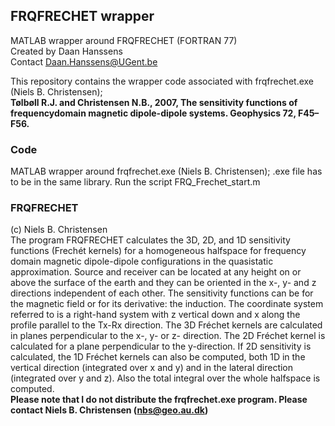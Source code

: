 ## FRQFRECHET wrapper
MATLAB wrapper around FRQFRECHET (FORTRAN 77)  
Created by Daan Hanssens  
Contact Daan.Hanssens@UGent.be  

This repository contains the wrapper code associated with frqfrechet.exe (Niels B. Christensen);  
**Tølbøll R.J. and Christensen N.B., 2007, The sensitivity functions of frequencydomain magnetic dipole-dipole systems. Geophysics 72, F45–F56.**  

### Code
MATLAB wrapper around frqfrechet.exe (Niels B. Christensen); .exe file has to be in the same library. Run the script FRQ_Frechet_start.m

### FRQFRECHET 
(c) Niels B. Christensen  
The program FRQFRECHET calculates the 3D, 2D, and 1D sensitivity functions (Frechét kernels) for a homogeneous halfspace for frequency domain magnetic dipole-dipole configurations in the quasistatic approximation. Source and receiver can be located at any height on or above the surface of the earth and they can be oriented in the x-, y- and z directions independent of each other. The sensitivity functions can be for the magnetic field or for its derivative: the induction. The coordinate system referred to is a right-hand system with z vertical down and x along the profile parallel to the Tx-Rx direction. The 3D Fréchet kernels are calculated in planes perpendicular to the x-, y- or z- direction. The 2D Fréchet kernel is calculated for a plane perpendicular to the y-direction. If 2D sensitivity is calculated, the 1D Fréchet kernels can also be computed, both 1D in the vertical direction (integrated over x and y) and in the lateral direction (integrated over y and z). Also the total integral over the whole halfspace is computed.  
**Please note that I do not distribute the frqfrechet.exe program. Please contact Niels B. Christensen (nbs@geo.au.dk)**
